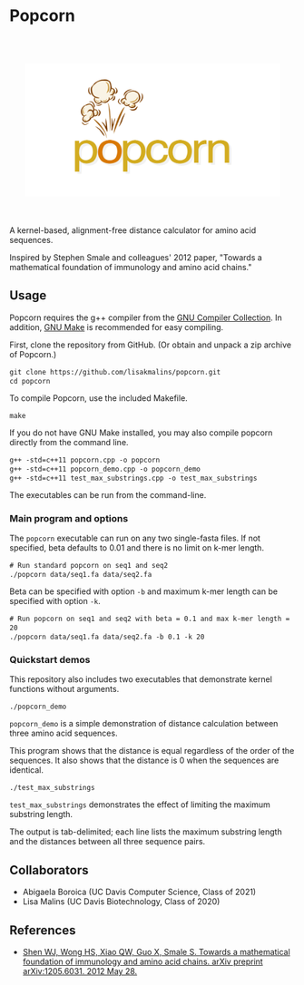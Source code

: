 # Popcorn

<br /><br />
<div align="center">
  <img src="Images/popcorn_logo_transparent.png" alt="Popcorn logo" width="450px" />
</div>
<br /><br />

A kernel-based, alignment-free distance calculator for amino acid sequences.

Inspired by Stephen Smale and colleagues' 2012 paper, "Towards a mathematical foundation of immunology and amino acid chains."

## Usage
Popcorn requires the g++ compiler from the [GNU Compiler Collection](https://gcc.gnu.org/). In addition, [GNU Make](https://www.gnu.org/software/make/) is recommended for easy compiling.

First, clone the repository from GitHub. (Or obtain and unpack a zip archive of Popcorn.)
```
git clone https://github.com/lisakmalins/popcorn.git
cd popcorn
```

To compile Popcorn, use the included Makefile.
```
make
```

If you do not have GNU Make installed, you may also compile popcorn directly from the command line.
```
g++ -std=c++11 popcorn.cpp -o popcorn
g++ -std=c++11 popcorn_demo.cpp -o popcorn_demo
g++ -std=c++11 test_max_substrings.cpp -o test_max_substrings
```

The executables can be run from the command-line.

### Main program and options
The `popcorn` executable can run on any two single-fasta files. If not specified, beta defaults to 0.01 and there is no limit on k-mer length.
```
# Run standard popcorn on seq1 and seq2
./popcorn data/seq1.fa data/seq2.fa
```

Beta can be specified with option `-b` and maximum k-mer length can be specified with option `-k`.
```
# Run popcorn on seq1 and seq2 with beta = 0.1 and max k-mer length = 20
./popcorn data/seq1.fa data/seq2.fa -b 0.1 -k 20
```

### Quickstart demos
This repository also includes two executables that demonstrate kernel functions without arguments.

```
./popcorn_demo
```

`popcorn_demo` is a simple demonstration of distance calculation between three amino acid sequences.

This program shows that the distance is equal regardless of the order of the sequences. It also shows that the distance is 0 when the sequences are identical.

```
./test_max_substrings
```

`test_max_substrings` demonstrates the effect of limiting the maximum substring length.

The output is tab-delimited; each line lists the maximum substring length and the distances between all three sequence pairs.


## Collaborators
- Abigaela Boroica (UC Davis Computer Science, Class of 2021)
- Lisa Malins (UC Davis Biotechnology, Class of 2020)

## References
- [Shen WJ, Wong HS, Xiao QW, Guo X, Smale S. Towards a mathematical foundation of immunology and amino acid chains. arXiv preprint arXiv:1205.6031. 2012 May 28.](https://arxiv.org/abs/1205.6031)

